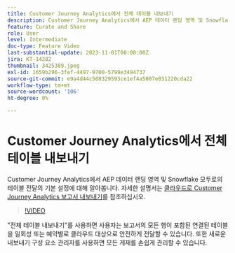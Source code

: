 ```yaml
---
title: Customer Journey Analytics에서 전체 테이블 내보내기
description: Customer Journey Analytics에서 AEP 데이터 랜딩 영역 및 Snowflake 모두로의 테이블 전달의 기본 설정에 대해 알아봅니다.
feature: Curate and Share
role: User
level: Intermediate
doc-type: Feature Video
last-substantial-update: 2023-11-01T00:00:00Z
jira: KT-14282
thumbnail: 3425389.jpeg
exl-id: 1659b296-3fef-4497-9700-5799e3494737
source-git-commit: e9a4d44c508329593ce1ef4a5007e031220cda22
workflow-type: tm+mt
source-wordcount: '106'
ht-degree: 0%

---
```


# Customer Journey Analytics에서 전체 테이블 내보내기

Customer Journey Analytics에서 AEP 데이터 랜딩 영역 및 Snowflake 모두로의 테이블 전달의 기본 설정에 대해 알아봅니다. 자세한 설명서는 [클라우드로 Customer Journey Analytics 보고서 내보내기](https://experienceleague.adobe.com/docs/analytics-platform/using/cja-workspace/export/export-cloud.html?lang=ko)를 참조하십시오.

>[!VIDEO](https://video.tv.adobe.com/v/3450981/?captions=kor&learn=on)

&quot;전체 테이블 내보내기&quot;를 사용하면 사용자는 보고서의 모든 행이 포함된 연결된 테이블을 일회성 또는 예약별로 클라우드 대상으로 안전하게 전달할 수 있습니다.  또한 새로운 내보내기 구성 요소 관리자를 사용하면 모든 게재를 손쉽게 관리할 수 있습니다.
